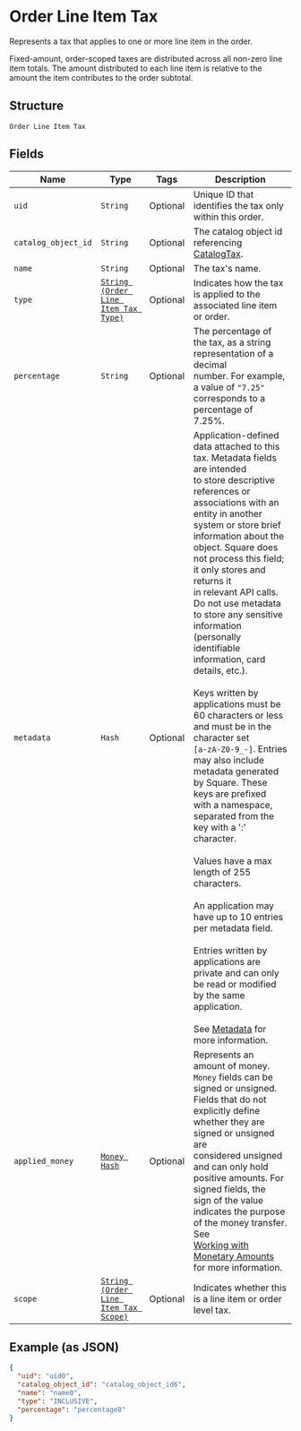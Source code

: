 
# Order Line Item Tax

Represents a tax that applies to one or more line item in the order.

Fixed-amount, order-scoped taxes are distributed across all non-zero line item totals.
The amount distributed to each line item is relative to the amount the item
contributes to the order subtotal.

## Structure

`Order Line Item Tax`

## Fields

| Name | Type | Tags | Description |
|  --- | --- | --- | --- |
| `uid` | `String` | Optional | Unique ID that identifies the tax only within this order. |
| `catalog_object_id` | `String` | Optional | The catalog object id referencing [CatalogTax](#type-catalogtax). |
| `name` | `String` | Optional | The tax's name. |
| `type` | [`String (Order Line Item Tax Type)`](/doc/models/order-line-item-tax-type.md) | Optional | Indicates how the tax is applied to the associated line item or order. |
| `percentage` | `String` | Optional | The percentage of the tax, as a string representation of a decimal<br>number. For example, a value of `"7.25"` corresponds to a percentage of<br>7.25%. |
| `metadata` | `Hash` | Optional | Application-defined data attached to this tax. Metadata fields are intended<br>to store descriptive references or associations with an entity in another system or store brief<br>information about the object. Square does not process this field; it only stores and returns it<br>in relevant API calls. Do not use metadata to store any sensitive information (personally<br>identifiable information, card details, etc.).<br><br>Keys written by applications must be 60 characters or less and must be in the character set<br>`[a-zA-Z0-9_-]`. Entries may also include metadata generated by Square. These keys are prefixed<br>with a namespace, separated from the key with a ':' character.<br><br>Values have a max length of 255 characters.<br><br>An application may have up to 10 entries per metadata field.<br><br>Entries written by applications are private and can only be read or modified by the same<br>application.<br><br>See [Metadata](https://developer.squareup.com/docs/build-basics/metadata) for more information. |
| `applied_money` | [`Money Hash`](/doc/models/money.md) | Optional | Represents an amount of money. `Money` fields can be signed or unsigned.<br>Fields that do not explicitly define whether they are signed or unsigned are<br>considered unsigned and can only hold positive amounts. For signed fields, the<br>sign of the value indicates the purpose of the money transfer. See<br>[Working with Monetary Amounts](https://developer.squareup.com/docs/build-basics/working-with-monetary-amounts)<br>for more information. |
| `scope` | [`String (Order Line Item Tax Scope)`](/doc/models/order-line-item-tax-scope.md) | Optional | Indicates whether this is a line item or order level tax. |

## Example (as JSON)

```json
{
  "uid": "uid0",
  "catalog_object_id": "catalog_object_id6",
  "name": "name0",
  "type": "INCLUSIVE",
  "percentage": "percentage8"
}
```

